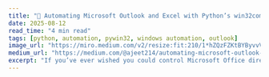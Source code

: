 ```yaml
---
title: "🚀 Automating Microsoft Outlook and Excel with Python’s win32com"
date: 2025-08-12
read_time: "4 min read"
tags: [python, automation, pywin32, windows automation, outlook]
image_url: "https://miro.medium.com/v2/resize:fit:210/1*hZQzFZKtBYByvvVU8TsVHA.png"
medium_url: "https://medium.com/@ajeet214/automating-microsoft-outlook-and-excel-with-pythons-win32com-86d830d1fc4a"
excerpt: "If you’ve ever wished you could control Microsoft Office directly from your Python scripts, opening spreadsheets, reading emails, sending messages, or pasting data into Word?"
---
```

